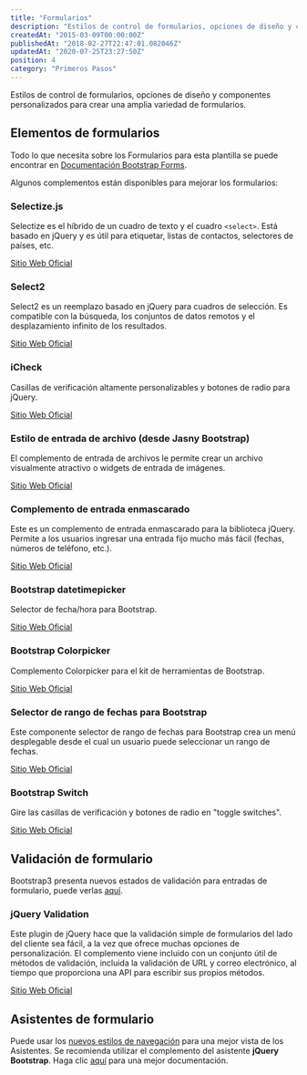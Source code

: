 ```yaml
---
title: "Formularios"
description: "Estilos de control de formularios, opciones de diseño y componentes personalizados para crear una amplia variedad de formularios."
createdAt: "2015-03-09T00:00:00Z"
publishedAt: "2018-02-27T22:47:01.082046Z"
updatedAt: "2020-07-25T23:27:50Z"
position: 4
category: "Primeros Pasos"
---
```


<docs-social-warning></docs-social-warning>

Estilos de control de formularios, opciones de diseño y componentes personalizados para crear una amplia variedad de formularios.

## Elementos de formularios

Todo lo que necesita sobre los Formularios para esta plantilla se puede encontrar en [Documentación Bootstrap Forms](https://getbootstrap.com/docs/3.3/css/#forms).

Algunos complementos están disponibles para mejorar los formularios:

### Selectize.js

Selectize es el híbrido de un cuadro de texto y el cuadro `<select>`. Está basado en jQuery y es útil para etiquetar, listas de contactos, selectores de países, etc.

[Sitio Web Oficial](https://github.com/selectize/selectize.js)

### Select2

Select2 es un reemplazo basado en jQuery para cuadros de selección. Es compatible con la búsqueda, los conjuntos de datos remotos y el desplazamiento infinito de los resultados.

[Sitio Web Oficial](https://github.com/select2/select2)

### iCheck

Casillas de verificación altamente personalizables y botones de radio para jQuery.

[Sitio Web Oficial](https://github.com/fronteed/iCheck/)

### Estilo de entrada de archivo (desde Jasny Bootstrap)

El complemento de entrada de archivos le permite crear un archivo visualmente atractivo o widgets de entrada de imágenes.

[Sitio Web Oficial](https://github.com/jasny/bootstrap)

### Complemento de entrada enmascarado

Este es un complemento de entrada enmascarado para la biblioteca jQuery. Permite a los usuarios ingresar una entrada fijo mucho más fácil (fechas, números de teléfono, etc.).

[Sitio Web Oficial](https://github.com/digitalBush/jquery.maskedinput)

### Bootstrap datetimepicker

Selector de fecha/hora para Bootstrap.

[Sitio Web Oficial](https://github.com/Eonasdan/bootstrap-datetimepicker)


### Bootstrap Colorpicker

Complemento Colorpicker para el kit de herramientas de Bootstrap.

[Sitio Web Oficial](https://github.com/farbelous/bootstrap-colorpicker/)


### Selector de rango de fechas para Bootstrap

Este componente selector de rango de fechas para Bootstrap crea un menú desplegable desde el cual un usuario puede seleccionar un rango de fechas.

[Sitio Web Oficial](https://github.com/dangrossman/bootstrap-daterangepicker)


### Bootstrap Switch

Gire las casillas de verificación y botones de radio en "toggle switches".

[Sitio Web Oficial](https://github.com/Bttstrp/bootstrap-switch)

## Validación de formulario

Bootstrap3 presenta nuevos estados de validación para entradas de formulario, puede verlas [aquí](https://getbootstrap.com/docs/3.3/css/#forms-control-validation).


### jQuery Validation

Este plugin de jQuery hace que la validación simple de formularios del lado del cliente sea fácil, a la vez que ofrece muchas opciones de personalización. El complemento viene incluido con un conjunto útil de métodos de validación, incluida la validación de URL y correo electrónico, al tiempo que proporciona una API para escribir sus propios métodos.

[Sitio Web Oficial](https://github.com/jquery-validation/jquery-validation)


## Asistentes de formulario

Puede usar los [nuevos estilos de navegación](/es/docs/social/ui-elements#tabs--accordions) para una mejor vista de los Asistentes. Se recomienda utilizar el complemento del asistente **jQuery Bootstrap**. Haga clic [aquí](https://github.com/VinceG/twitter-bootstrap-wizard) para una mejor documentación.
